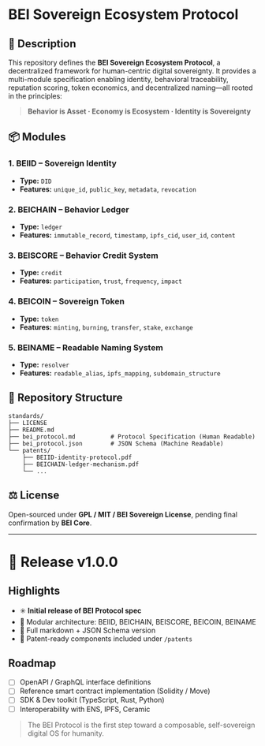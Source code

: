 # BEI Sovereign Ecosystem Protocol

## 📜 Description

This repository defines the **BEI Sovereign Ecosystem Protocol**, a decentralized framework for human-centric digital sovereignty. It provides a multi-module specification enabling identity, behavioral traceability, reputation scoring, token economics, and decentralized naming—all rooted in the principles:

> **Behavior is Asset · Economy is Ecosystem · Identity is Sovereignty**

## 📦 Modules

### 1. BEIID – Sovereign Identity
- **Type:** `DID`
- **Features:** `unique_id`, `public_key`, `metadata`, `revocation`

### 2. BEICHAIN – Behavior Ledger
- **Type:** `ledger`
- **Features:** `immutable_record`, `timestamp`, `ipfs_cid`, `user_id`, `content`

### 3. BEISCORE – Behavior Credit System
- **Type:** `credit`
- **Features:** `participation`, `trust`, `frequency`, `impact`

### 4. BEICOIN – Sovereign Token
- **Type:** `token`
- **Features:** `minting`, `burning`, `transfer`, `stake`, `exchange`

### 5. BEINAME – Readable Naming System
- **Type:** `resolver`
- **Features:** `readable_alias`, `ipfs_mapping`, `subdomain_structure`

## 📂 Repository Structure

```
standards/
├── LICENSE
├── README.md
├── bei_protocol.md          # Protocol Specification (Human Readable)
├── bei_protocol.json        # JSON Schema (Machine Readable)
└── patents/
    ├── BEIID-identity-protocol.pdf
    ├── BEICHAIN-ledger-mechanism.pdf
    └── ...
```

## ⚖️ License

Open-sourced under **GPL / MIT / BEI Sovereign License**, pending final confirmation by **BEI Core**.

---

# 🔖 Release v1.0.0

## Highlights

- ✳️ **Initial release of BEI Protocol spec**
- 💠 Modular architecture: BEIID, BEICHAIN, BEISCORE, BEICOIN, BEINAME
- 📜 Full markdown + JSON Schema version
- 🧪 Patent-ready components included under `/patents`

## Roadmap

- [ ] OpenAPI / GraphQL interface definitions
- [ ] Reference smart contract implementation (Solidity / Move)
- [ ] SDK & Dev toolkit (TypeScript, Rust, Python)
- [ ] Interoperability with ENS, IPFS, Ceramic

> The BEI Protocol is the first step toward a composable, self-sovereign digital OS for humanity.